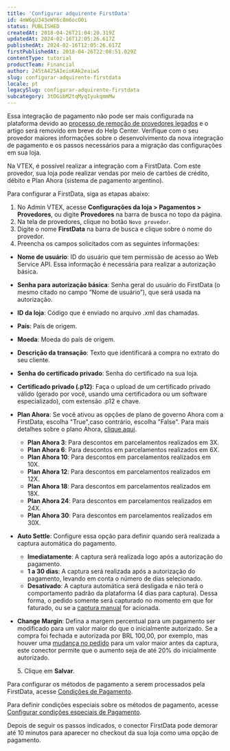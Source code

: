 ```yaml
---
title: 'Configurar adquirente FirstData'
id: 4mW6gU343eWY6c8m6ocO0i
status: PUBLISHED
createdAt: 2018-04-26T21:04:20.319Z
updatedAt: 2024-02-16T12:05:26.617Z
publishedAt: 2024-02-16T12:05:26.617Z
firstPublishedAt: 2018-04-26T22:08:51.029Z
contentType: tutorial
productTeam: Financial
author: 245tA425AIeioKAk2eaiwS
slug: configurar-adquirente-firstdata
locale: pt
legacySlug: configurar-adquirente-firstdata
subcategory: 3tDGibM2tqMyqIyukqmmMw
---
```


<div class="alert alert-danger">Essa integração de pagamento não pode ser mais configurada na plataforma devido ao <a href="https://help.vtex.com/pt/announcements/conectores-legados-de-pagamentos-serao-descontinuados-em-2024--4R5YIjUu1IWkiOHzXtQU14">processo de remoção de provedores legados</a> e o artigo será removido em breve do Help Center. Verifique com o seu provedor maiores informações sobre o desenvolvimento da nova integração de pagamento e os passos necessários para a migração das configurações em sua loja.</div>

Na VTEX, é possível realizar a integração com a FirstData. Com este provedor, sua loja pode realizar vendas por meio de cartões de crédito, débito e Plan Ahora (sistema de pagamento argentino).

Para configurar a FirstData, siga as etapas abaixo:

1. No Admin VTEX, acesse __Configurações da loja > Pagamentos > Provedores__, ou digite __Provedores__ na barra de busca no topo da página.
2. Na tela de provedores, clique no botão `Novo provedor`.
3. Digite o nome __FirstData__ na barra de busca e clique sobre o nome do provedor.
4.  Preencha os campos solicitados com as seguintes informações:

- __Nome de usuário__: ID do usuário que tem permissão de acesso ao Web Service API. Essa informação é necessária para realizar a autorização básica.  
- __Senha para autorização básica__: Senha geral do usuário do FirstData (o mesmo citado no campo “Nome de usuário”), que será usada na autorização.  
- __ID da loja__: Código que é enviado no arquivo .xml das chamadas. 
- __País__: País de origem.  
- __Moeda__: Moeda do país de origem. 
- __Descrição da transação__: Texto que identificará a compra no extrato do seu cliente. 
- __Senha do certificado privado__: Senha do certificado na sua loja. 
- __Certificado privado (.p12)__: Faça o upload de um certificado privado válido (gerado por você, usando uma certificadora ou um software especializado), com extensão .p12 e chave.
- __Plan Ahora__: Se você ativou as opções de plano de governo Ahora com a FirstData, escolha "True",caso contrário, escolha "False". Para mais detalhes sobre o plano Ahora, [clique aqui](http://planesahora.gob.fiservargentina.com/).

  - __Plan Ahora 3__: Para descontos em parcelamentos realizados em 3X.
  - __Plan Ahora 6__: Para descontos em parcelamentos realizados em 6X.
  - __Plan Ahora 10__: Para descontos em parcelamentos realizados em 10X.
  - __Plan Ahora 12__: Para descontos em parcelamentos realizados em 12X.
  - __Plan Ahora 18__: Para descontos em parcelamentos realizados em 18X.
  - __Plan Ahora 24__: Para descontos em parcelamentos realizados em 24X.
  - __Plan Ahora 30__: Para descontos em parcelamentos realizados em 30X.

- __Auto Settle__: Configure essa opção para definir quando será realizada a captura automática do pagamento.

  - __Imediatamente__: A captura será realizada logo após a autorização do pagamento.
  - __1 a 30 dias__: A captura será realizada após a autorização do pagamento, levando em conta o número de dias selecionado.
  - __Desativado__: A captura automática será desligada e não terá o comportamento padrão da plataforma (4 dias para captura). Dessa forma, o pedido somente será capturado no momento em
que for faturado, ou se a [captura manual](https://developers.vtex.com/docs/api-reference/payments-gateway-api#post-/api/pvt/transactions/-transactionId-/settlement-request) for acionada.

- __Change Margin__: Defina a margem percentual para um pagamento ser modificado para um valor maior do que o inicialmente autorizado. Se a compra foi fechada e autorizada por BRL 100,00, por exemplo, mas houver uma [mudança no pedido](https://help.vtex.com/pt/tutorial/change-mudanca-em-pedidos--3d1XLIgPQcwaKGyMiWaYog?&utm_source=autocomplete) para um valor maior antes da captura, este conector permite que o aumento seja de até 20% do inicialmente autorizado.

<ul>
5. Clique em <b>Salvar</b>.
  </ul>

Para configurar os métodos de pagamento a serem processados pela FirstData, acesse [Condições de Pagamento](https://help.vtex.com/pt/tutorial/condicoes-de-pagamento).

Para definir condições especiais sobre os métodos de pagamento, acesse [Configurar condições especiais de Pagamento](https://help.vtex.com/pt/tutorial/condicoes-especiais--tutorials_456#).

Depois de seguir os passos indicados, o conector FirstData pode demorar até 10 minutos para aparecer no checkout da sua loja como uma opção de pagamento.

